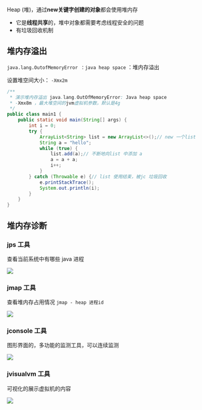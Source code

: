
Heap (堆)，通过**new关键字创建的对象**都会使用堆内存

* 它是**线程共享**的，堆中对象都需要考虑线程安全的问题
* 有垃圾回收机制



## 堆内存溢出

`java.lang.OutofMemoryError ：java heap space` ：堆内存溢出

设置堆空间大小： `-Xmx2m`

```java
/**
 * 演示堆内存溢出 java.lang.OutOfMemoryError: Java heap space
 * -Xmx8m ，最大堆空间的jvm虚拟机参数，默认是4g
 */
public class main1 {
    public static void main(String[] args) {
        int i = 0;
        try {
            ArrayList<String> list = new ArrayList<>();// new 一个list 存入堆中
            String a = "hello";
            while (true) {
                list.add(a);// 不断地向list 中添加 a
                a = a + a;
                i++;
            }
        } catch (Throwable e) {// list 使用结束，被jc 垃圾回收
            e.printStackTrace();
            System.out.println(i);
        }
    }
}
```


## 堆内存诊断

### jps 工具

查看当前系统中有哪些 java 进程

![](assets/JVM堆/101c5d61118ae0a615989488b1b890e4_MD5.png)



### jmap 工具

查看堆内存占用情况 `jmap - heap 进程id`

![](assets/JVM堆/6722723fe7a8af2439bfa71a3a508858_MD5.png)



### jconsole 工具

图形界面的，多功能的监测工具，可以连续监测

![](assets/JVM堆/6974636377f4242ada5ea22361463629_MD5.png)



### jvisualvm 工具

可视化的展示虚拟机的内容

![](assets/JVM堆/69bd0280a06c0c8ec5d37384f7d780e8_MD5.png)

